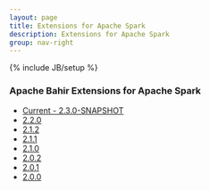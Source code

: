 ```yaml
---
layout: page
title: Extensions for Apache Spark
description: Extensions for Apache Spark
group: nav-right
---
```

<!--
{% comment %}
Licensed to the Apache Software Foundation (ASF) under one or more
contributor license agreements.  See the NOTICE file distributed with
this work for additional information regarding copyright ownership.
The ASF licenses this file to you under the Apache License, Version 2.0
(the "License"); you may not use this file except in compliance with
the License.  You may obtain a copy of the License at

http://www.apache.org/licenses/LICENSE-2.0

Unless required by applicable law or agreed to in writing, software
distributed under the License is distributed on an "AS IS" BASIS,
WITHOUT WARRANTIES OR CONDITIONS OF ANY KIND, either express or implied.
See the License for the specific language governing permissions and
limitations under the License.
{% endcomment %}
-->

{% include JB/setup %}

### Apache Bahir Extensions for Apache Spark

 - [Current - 2.3.0-SNAPSHOT](/docs/spark/current/documentation)
 - [2.2.0](/docs/spark/2.2.0/documentation)
 - [2.1.2](/docs/spark/2.1.2/documentation)
 - [2.1.1](/docs/spark/2.1.1/documentation)
 - [2.1.0](/docs/spark/2.1.0/documentation)
 - [2.0.2](/docs/spark/2.0.2/documentation)
 - [2.0.1](/docs/spark/2.0.1/documentation)
 - [2.0.0](/docs/spark/2.0.0/documentation)

